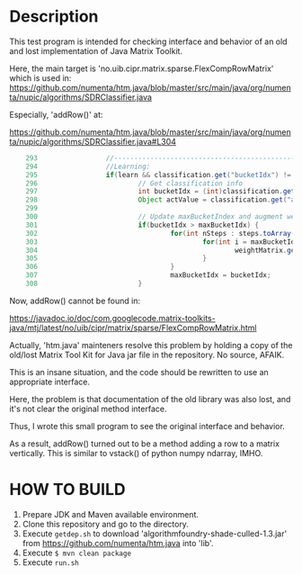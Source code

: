 # Description

This test program is intended for checking interface and behavior of
an old and lost implementation of Java Matrix Toolkit.

Here, the main target is 'no.uib.cipr.matrix.sparse.FlexCompRowMatrix' which is used in:
https://github.com/numenta/htm.java/blob/master/src/main/java/org/numenta/nupic/algorithms/SDRClassifier.java

Especially, 'addRow()' at:

https://github.com/numenta/htm.java/blob/master/src/main/java/org/numenta/nupic/algorithms/SDRClassifier.java#L304


```java
    293                 //------------------------------------------------------------------------
    294                 //Learning:
    295                 if(learn && classification.get("bucketIdx") != null) {
    296                         // Get classification info
    297                         int bucketIdx = (int)classification.get("bucketIdx");
    298                         Object actValue = classification.get("actValue");
    299
    300                         // Update maxBucketIndex and augment weight matrix with zero padding
    301                         if(bucketIdx > maxBucketIdx) {
    302                                 for(int nSteps : steps.toArray()) {
    303                                         for(int i = maxBucketIdx; i < bucketIdx; i++) {
    304                                                 weightMatrix.get(nSteps).addRow(new double[maxInputIdx + 1]);
    305                                         }
    306                                 }
    307                                 maxBucketIdx = bucketIdx;
    308                         }
```


Now, addRow() cannot be found in:

https://javadoc.io/doc/com.googlecode.matrix-toolkits-java/mtj/latest/no/uib/cipr/matrix/sparse/FlexCompRowMatrix.html

Actually, 'htm.java' mainteners resolve this problem by holding a copy of the old/lost Matrix Tool Kit for Java
jar file in the repository. No source, AFAIK.

This is an insane situation, and the code should be rewritten to use an appropriate interface.

Here, the problem is that documentation of the old library was also lost, and it's not clear the original method interface.

Thus, I wrote this small program to see the original interface and behavior.

As a result, addRow() turned out to be a method adding a row to a matrix vertically. This is similar
to vstack() of python numpy ndarray, IMHO.


# HOW TO BUILD

1. Prepare JDK and Maven available environment.
2. Clone this repository and go to the directory.
3. Execute `getdep.sh` to download 'algorithmfoundry-shade-culled-1.3.jar' from https://github.com/numenta/htm.java into 'lib'.
4. Execute `$ mvn clean package`
5. Execute `run.sh`






